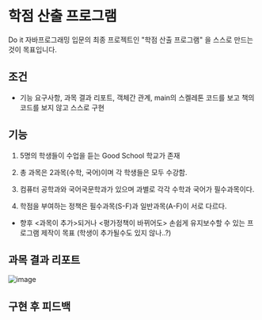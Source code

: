 # 학점 산출 프로그램

Do it 자바프로그래밍 입문의 최종 프로젝트인 "학점 산출 프로그램" 을 스스로 만드는 것이 목표입니다.



## 조건
- 기능 요구사항, 과목 결과 리포트, 객체간 관계, main의 스켈레톤 코드를 보고 책의 코드를 보지 않고 스스로 구현 

## 기능
1. 5명의 학생들이 수업을 듣는 Good School 학교가 존재

2. 총 과목은 2과목(수학, 국어)이며 각 학생들은 모두 수강함.

3. 컴퓨터 공학과와 국어국문학과가 있으며 과별로 각각 수학과 국어가 필수과목이다.

4. 학점을 부여하는 정책은 필수과목(S-F)과 일반과목(A-F)이 서로 다르다.

* 향후 <과목이 추가>되거나 <평가정책이 바뀌어도> 손쉽게 유지보수할 수 있는 프로그램 제작이 목표 (학생이 추가될수도 있지 않나..?)

 
## 과목 결과 리포트
![image](https://user-images.githubusercontent.com/65710954/196610522-b23d61ab-0912-401b-a852-507576e03fd6.png)


## 구현 후 피드백

